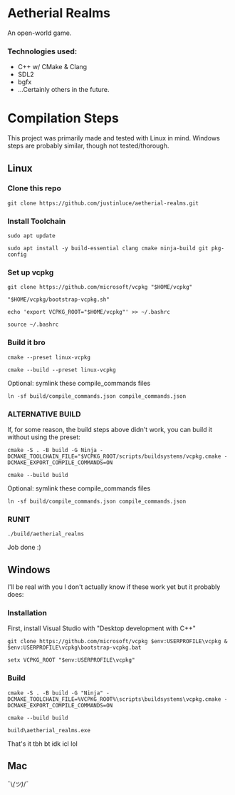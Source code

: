# Aetherial Realms

An open-world game.

### Technologies used:

- C++ w/ CMake & Clang
- SDL2
- bgfx
- ...Certainly others in the future.

# Compilation Steps

This project was primarily made and tested with Linux in mind. Windows steps are probably similar, though not tested/thorough.

## Linux

### Clone this repo
`git clone https://github.com/justinluce/aetherial-realms.git`

### Install Toolchain
`sudo apt update`

`sudo apt install -y build-essential clang cmake ninja-build git pkg-config`

### Set up vcpkg
`git clone https://github.com/microsoft/vcpkg "$HOME/vcpkg"`

`"$HOME/vcpkg/bootstrap-vcpkg.sh"`

`echo 'export VCPKG_ROOT="$HOME/vcpkg"' >> ~/.bashrc`

`source ~/.bashrc`

### Build it bro
`cmake --preset linux-vcpkg`

`cmake --build --preset linux-vcpkg`

Optional: symlink these compile_commands files

`ln -sf build/compile_commands.json compile_commands.json`

### ALTERNATIVE BUILD
If, for some reason, the build steps above didn't work, you can build it without using the preset:

`cmake -S . -B build -G Ninja -DCMAKE_TOOLCHAIN_FILE="$VCPKG_ROOT/scripts/buildsystems/vcpkg.cmake -DCMAKE_EXPORT_COMPILE_COMMANDS=ON`

`cmake --build build`

Optional: symlink these compile_commands files

`ln -sf build/compile_commands.json compile_commands.json`

### RUNIT
`./build/aetherial_realms`

Job done :)

## Windows
I'll be real with you I don't actually know if these work yet but it probably does:

### Installation

First, install Visual Studio with "Desktop development with C++"

`git clone https://github.com/microsoft/vcpkg $env:USERPROFILE\vcpkg & $env:USERPROFILE\vcpkg\bootstrap-vcpkg.bat`

`setx VCPKG_ROOT "$env:USERPROFILE\vcpkg"`

### Build

`cmake -S . -B build -G "Ninja" -DCMAKE_TOOLCHAIN_FILE=%VCPKG_ROOT%\scripts\buildsystems\vcpkg.cmake -DCMAKE_EXPORT_COMPILE_COMMANDS=ON`

`cmake --build build`

`build\aetherial_realms.exe`

That's it tbh bt idk icl lol

## Mac

¯\\_(ツ)_/¯